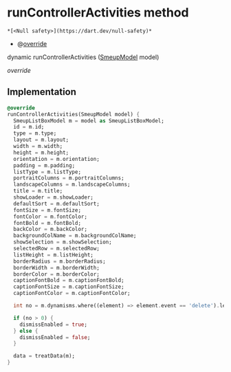 


# runControllerActivities method




    *[<Null safety>](https://dart.dev/null-safety)*



- @[override](https://api.flutter.dev/flutter/dart-core/override-constant.html)

dynamic runControllerActivities
([SmeupModel](../../smeup_models_widgets_smeup_model/SmeupModel-class.md) model)

_override_






## Implementation

```dart
@override
runControllerActivities(SmeupModel model) {
  SmeupListBoxModel m = model as SmeupListBoxModel;
  id = m.id;
  type = m.type;
  layout = m.layout;
  width = m.width;
  height = m.height;
  orientation = m.orientation;
  padding = m.padding;
  listType = m.listType;
  portraitColumns = m.portraitColumns;
  landscapeColumns = m.landscapeColumns;
  title = m.title;
  showLoader = m.showLoader;
  defaultSort = m.defaultSort;
  fontSize = m.fontSize;
  fontColor = m.fontColor;
  fontBold = m.fontBold;
  backColor = m.backColor;
  backgroundColName = m.backgroundColName;
  showSelection = m.showSelection;
  selectedRow = m.selectedRow;
  listHeight = m.listHeight;
  borderRadius = m.borderRadius;
  borderWidth = m.borderWidth;
  borderColor = m.borderColor;
  captionFontBold = m.captionFontBold;
  captionFontSize = m.captionFontSize;
  captionFontColor = m.captionFontColor;

  int no = m.dynamisms.where((element) => element.event == 'delete').length;

  if (no > 0) {
    dismissEnabled = true;
  } else {
    dismissEnabled = false;
  }

  data = treatData(m);
}
```







